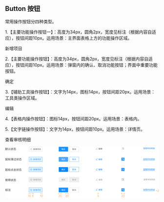 ## Button 按钮

常用操作按钮分四种类型。 

1.【主要功能操作按钮一】：高度为34px，圆角2px，宽度见标注（根据内容自适应），按钮间距10px。运用场景：主界面表格上方的功能操作区域。

<el-button icon="el-icon-circle-plus-outline">新增项目</el-button>


2.【主要功能操作按钮】：高度为34px，圆角2px，宽度见标注（根据内容自适应），按钮间距10px。运用场景：弹窗内的确认、取消功能按钮；界面中重要功能按钮。 

<el-button type="primary">确定</el-button>

3.【辅助工具操作按钮】：文字为14px，图标14px，按钮间距20px。运用场景：工具类操作区域。 

<el-button icon="el-icon-edit" type="text">编辑</el-button>

4.【表格内操作按钮】：图标14px，按钮间距20px。运用场景：表格内。

<el-button icon="el-icon-document" type="text"></el-button>

5.【文字链操作按钮】：文字为14px，按钮间距10px。运用场景：详情页。 

<el-button type="text">查看审核明细</el-button>


<img class="demo-img" src="../../assets/images/button/按钮.png" alt="按钮">